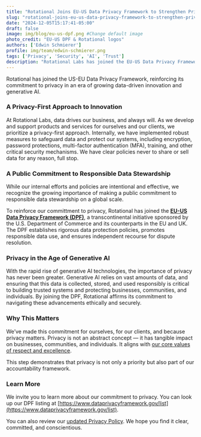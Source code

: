 ```yaml
---
title: "Rotational Joins EU-US Data Privacy Framework to Strengthen Privacy Commitment"
slug: "rotational-joins-eu-us-data-privacy-framework-to-strengthen-privacy-commitment"
date: "2024-12-05T15:17:41-05:00"
draft: false
image: img/blog/eu-us-dpf.png #Change default image
photo_credit: "EU-US DPF & Rotational logos"
authors: ['Edwin Schmierer']
profile: img/team/edwin-schmierer.png
tags: ['Privacy', 'Security', 'AI', 'Trust']
description: "Rotational Labs has joined the EU-US Data Privacy Framework, reinforcing its commitment to privacy in an era of growing data-driven innovation and generative AI."
---
```


Rotational has joined the US-EU Data Privacy Framework, reinforcing its commitment to privacy in an era of growing data-driven innovation and generative AI. 

<!--more-->

### A Privacy-First Approach to Innovation  

At Rotational Labs, data drives our business, and always will. As we develop and support products and services for ourselves and our clients, we prioritize a privacy-first approach. Internally, we have implemented robust measures to safeguard data and protect our systems, including encryption, password protections, multi-factor authentication (MFA), training, and other critical security mechanisms. We have clear policies never to share or sell data for any reason, full stop.  

### A Public Commitment to Responsible Data Stewardship  

While our internal efforts and policies are intentional and effective, we recognize the growing importance of making a public commitment to responsible data stewardship on a global scale.  

To reinforce our committment to privacy, Rotational has joined the **[EU-US Data Privacy Framework (DPF)](https://www.dataprivacyframework.gov/)**, a transcontinental initiative sponsored by the U.S. Department of Commerce and its counterparts in the EU and UK. The DPF establishes rigorous data protection policies, promotes responsible data use, and ensures independent recourse for dispute resolution.  

### Privacy in the Age of Generative AI  

With the rapid rise of generative AI technologies, the importance of privacy has never been greater. Generative AI relies on vast amounts of data, and ensuring that this data is collected, stored, and used responsibly is critical to building trusted systems and protecting businesses, communities, and individuals. By joining the DPF, Rotational affirms its commitment to navigating these advancements ethically and securely.  

### Why This Matters  

We’ve made this commitment for ourselves, for our clients, and because privacy matters. Privacy is not an abstract concept — it has tangible impact on businesses, communities, and individuals. It aligns with [our core values of respect and excellence](https://rotational.io/about/).

This step demonstrates that privacy is not only a priority but also part of our accountability framework.  

### Learn More  

We invite you to learn more about our commitment to privacy. You can look up our DPF listing at [https://www.dataprivacyframework.gov/list](https://www.dataprivacyframework.gov/list). 

You can also review our [updated Privacy Policy](https://rotational.io/privacy/).  We hope you find it clear, committed, and conscientious.